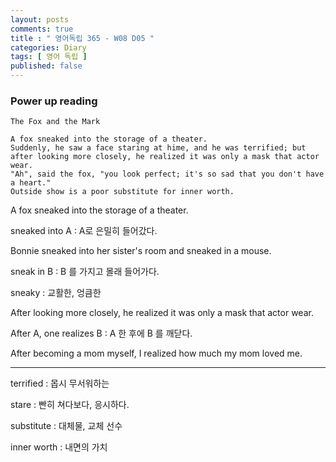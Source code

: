 ```yaml
---
layout: posts
comments: true
title : " 영어독립 365 - W08 D05 "
categories: Diary
tags: [ 영어 독립 ]
published: false
---
```


### Power up reading

```
The Fox and the Mark

A fox sneaked into the storage of a theater.
Suddenly, he saw a face staring at hime, and he was terrified; but after looking more closely, he realized it was only a mask that actor wear.
"Ah", said the fox, "you look perfect; it's so sad that you don't have a heart."
Outside show is a poor substitute for inner worth.
```

A fox sneaked into the storage of a theater.

sneaked into A
 : A로 은밀히 들어갔다.

Bonnie sneaked into her sister's room and sneaked in a mouse.

sneak in B
 : B 를 가지고 몰래 들어가다.

sneaky
 : 교활한, 엉큼한

After looking more closely, he realized it was only a mask that actor wear.

After A, one realizes B
 : A 한 후에 B 를 깨닫다.

After becoming a mom myself, I realized how much my mom loved me.

---

terrified
 : 몹시 무서워하는

stare
 : 빤히 쳐다보다, 응시하다.

substitute
 : 대체물, 교체 선수

inner worth
 : 내면의 가치
